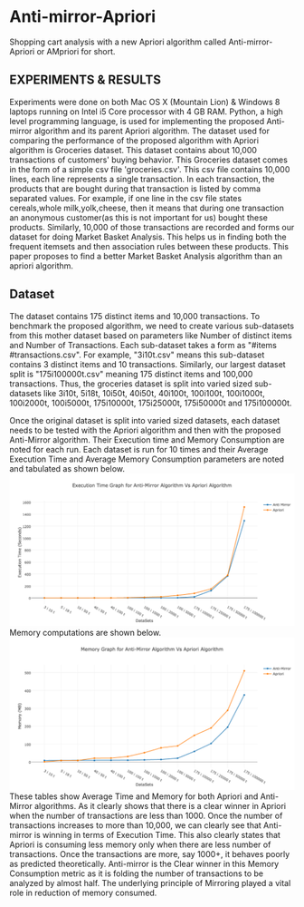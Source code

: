 # Anti-mirror-Apriori
Shopping cart analysis with a new Apriori algorithm called Anti-mirror-Apriori or AMpriori for short.


## EXPERIMENTS & RESULTS

Experiments were done on both Mac OS X (Mountain Lion) & Windows 8 laptops running on Intel i5 Core processor with 4 GB RAM. Python, a high level programming language, is used for implementing the proposed Anti-mirror algorithm and its parent Apriori algorithm. The dataset used for comparing the performance of the proposed algorithm with Apriori algorithm is Groceries dataset. This dataset contains about 10,000 transactions of customers' buying behavior. This Groceries dataset comes in the form of a simple csv file 'groceries.csv'. This csv file contains 10,000 lines, each line represents a single transaction. In each transaction, the products that are bought during that transaction is listed by comma separated values. For example, if one line in the csv file states cereals,whole milk,yolk,cheese, then it means that during one transaction an anonymous customer(as this is not important for us) bought these products. Similarly, 10,000 of those transactions are recorded and forms our dataset for doing Market Basket Analysis. This helps us in finding both the frequent itemsets and then association rules between these products. This paper proposes to find a better Market Basket Analysis algorithm than an apriori algorithm.

## Dataset

The dataset contains 175 distinct items and 10,000 transactions. To benchmark the proposed algorithm, we need to create various sub-datasets from this mother dataset based on parameters like Number of distinct items and Number of Transactions. Each sub-dataset takes a form as "#items #transactions.csv". For example, "3i10t.csv" means this sub-dataset contains 3 distinct items and 10 transactions. Similarly, our largest dataset split is "175i100000t.csv" meaning 175 distinct items and 100,000 transactions. Thus, the groceries dataset is split into varied sized sub-datasets like 3i10t, 5i18t, 10i50t, 40i50t, 40i100t, 100i100t, 100i1000t, 100i2000t, 100i5000t, 175i10000t, 175i25000t, 175i50000t and 175i100000t.

Once the original dataset is split into varied sized datasets, each dataset needs to be tested with the Apriori algorithm and then with the proposed Anti-Mirror algorithm. Their Execution time and Memory Consumption are noted for each run. Each dataset is run for 10 times and their Average Execution Time and Average Memory Consumption parameters are noted and tabulated as shown below. ![here](https://github.com/subashgandyer/Anti-mirror-Apriori/blob/master/Time%20Graph.png) Memory computations are shown below. ![here](https://github.com/subashgandyer/Anti-mirror-Apriori/blob/master/Memory%20Graph.png) These tables show Average Time and Memory for both Apriori and Anti-Mirror algorithms. As it clearly shows that there is a clear winner in Apriori when the number of transactions are less than 1000.  Once the number of transactions increases to more than 10,000, we can clearly see that Anti-mirror is winning in terms of Execution Time. This also clearly states that Apriori is consuming less memory only when there are less number of transactions. Once the transactions are more, say 1000+, it behaves poorly as predicted theoretically. Anti-mirror is the Clear winner in this Memory Consumption metric as it is folding the number of transactions to be analyzed by almost half. The underlying principle of Mirroring played a vital role in reduction of memory consumed.
